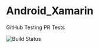 # Android_Xamarin

GitHub Testing 
PR Tests

![Build Status](https://build.appcenter.ms/v0.1/apps/ea2073d1-73b3-4963-99ca-9088f245817e/branches/master/badge)
